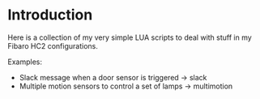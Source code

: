 # Introduction

Here is a collection of my very simple LUA scripts to deal with stuff in my Fibaro HC2 configurations.

Examples:

* Slack message when a door sensor is triggered -> slack
* Multiple motion sensors to control a set of lamps -> multimotion
